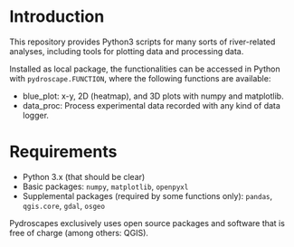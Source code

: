 # Introduction
This repository provides Python3 scripts for many sorts of river-related analyses, including tools for plotting data and processing data.

Installed as local package, the functionalities can be accessed in Python with `pydroscape.FUNCTION`, where the following functions are available:

* blue_plot: x-y, 2D (heatmap), and 3D plots with numpy and matplotlib.
* data_proc: Process experimental data recorded with any kind of data logger.

# Requirements
 * Python 3.x (that should be clear)
 * Basic packages: `numpy`, `matplotlib`, `openpyxl`
 * Supplemental packages (required by some functions only): `pandas`, `qgis.core`, `gdal`, `osgeo`
 
Pydroscapes exclusively uses open source packages and software that is free of charge (among others: QGIS).
